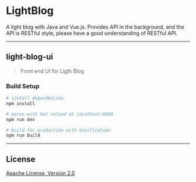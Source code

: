 # LightBlog

A light blog with Java and Vue.js.
Provides API in the background, and the API is RESTful style, please have a good understanding of RESTful API.

----------
## light-blog-ui

> Front end UI for Ligth Blog

### Build Setup

``` bash
# install dependencies
npm install

# serve with hot reload at localhost:8080
npm run dev

# build for production with minification
npm run build

```
----------

## License
[Apache License, Version 2.0](http://www.apache.org/licenses/LICENSE-2.0.html)
